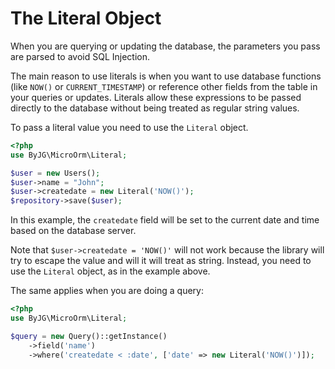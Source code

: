 # The Literal Object

When you are querying or updating the database, the parameters you pass are parsed to avoid SQL Injection.

The main reason to use literals is when you want to use database functions (like `NOW()` or `CURRENT_TIMESTAMP`) or
reference other fields from the table in your queries or updates. Literals allow these expressions to be passed directly
to the database without being treated as regular string values.

To pass a literal value you need to use the `Literal` object.

```php
<?php
use ByJG\MicroOrm\Literal;

$user = new Users();
$user->name = "John";
$user->createdate = new Literal('NOW()');
$repository->save($user);
```

In this example, the `createdate` field will be set to the current date and time based on the database server.

Note that `$user->createdate = 'NOW()'` will not work because the library will try to escape the value 
and will it will treat as string. Instead, you need to use the `Literal` object, as in the example above.

The same applies when you are doing a query:

```php
<?php
use ByJG\MicroOrm\Literal;

$query = new Query()::getInstance()
    ->field('name')
    ->where('createdate < :date', ['date' => new Literal('NOW()')]);
```

